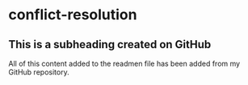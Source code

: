 # conflict-resolution

## This is a subheading created on GitHub

All of this content added to the readmen file has been added from my GitHub repository.
